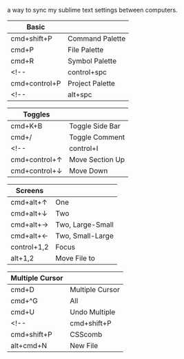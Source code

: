 a way to sync my sublime text settings between computers.

|Basic||
|---|---|
|cmd+shift+P|Command Palette|
|cmd+P|File Palette|
|cmd+R|Symbol Palette|
<!-- |control+spc|Gist Palette| -->
|cmd+control+P|Project Palette|
<!-- |alt+spc|Terminal Panel| -->

|Toggles||
|---|---|
|cmd+K+B|Toggle Side Bar|
|cmd+/|Toggle Comment|
<!-- |control+I|Reindent| -->
|cmd+control+↑|Move Section Up|
|cmd+control+↓|Move Down|

|Screens||
|---|---|
|cmd+alt+↑|One|
|cmd+alt+↓|Two|
|cmd+alt+→|Two, Large-Small|
|cmd+alt+←|Two, Small-Large|
|control+1,2|Focus|
|alt+1,2|Move File to|

|Multiple Cursor||
|---|---|
|cmd+D|Multiple Cursor|
|cmd+^G|All|
|cmd+U|Undo Multiple|
<!-- |cmd+shift+P|TODO|
|cmd+shift+P|CSScomb| -->
|alt+cmd+N|New File|
